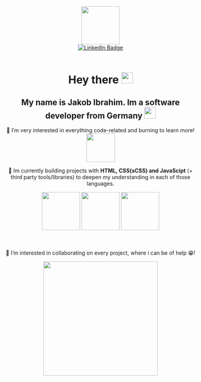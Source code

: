 <div id="header" align="center">
  <img src="https://media.giphy.com/media/M9gbBd9nbDrOTu1Mqx/giphy.gif" width="100"/>
  <div id="badges">
  <a href="https://www.linkedin.com/in/jakob-ibrahim-42746924b/">
    <img src="https://img.shields.io/badge/LinkedIn-blue?style=for-the-badge&logo=linkedin&logoColor=white" alt="LinkedIn Badge"/>
  </a>
</div>
</div>
</br>
<h1 align='center'>
  Hey there
  <img src="https://media.giphy.com/media/hvRJCLFzcasrR4ia7z/giphy.gif" width="30px"/>
</h1>
 <p align='center'><h2 align='center'>My name is <strong>Jakob Ibrahim</strong>. Im a software developer from Germany <img src="https://media.giphy.com/media/MhxcOdjDlmVWg/giphy.gif" width="30"/></h2></p>
 <p align='center'>👀 I’m very interested in everything code-related and burning to learn more! <span><img src="https://media.giphy.com/media/LpiVeIRgrqVsZJpM5H/giphy.gif" width='75'/></span></p>
 <p align='center'>🌱 Im currently building projects with <strong>HTML, CSS(sCSS) and JavaScipt</strong> (+ third party tools/libraries) to deepen my understanding in each of those languages.</p>
 
<div align="center">
  <img src="https://media.giphy.com/media/XAxylRMCdpbEWUAvr8/giphy.gif" width="100"/>
  <img src="https://media.giphy.com/media/fsEaZldNC8A1PJ3mwp/giphy.gif" width="100"/>
  <img src="https://media.giphy.com/media/ln7z2eWriiQAllfVcn/giphy.gif" width="100"/>
</div>
</br>
</br>

<p align='center'> 💞️ I’m interested in collaborating on every project, where i can be of help 😁!</p>
<div align='center'><span><img src="https://media.giphy.com/media/KtHYHsCSQurUc7Kuf3/giphy.gif" width="300"/></span></div>
